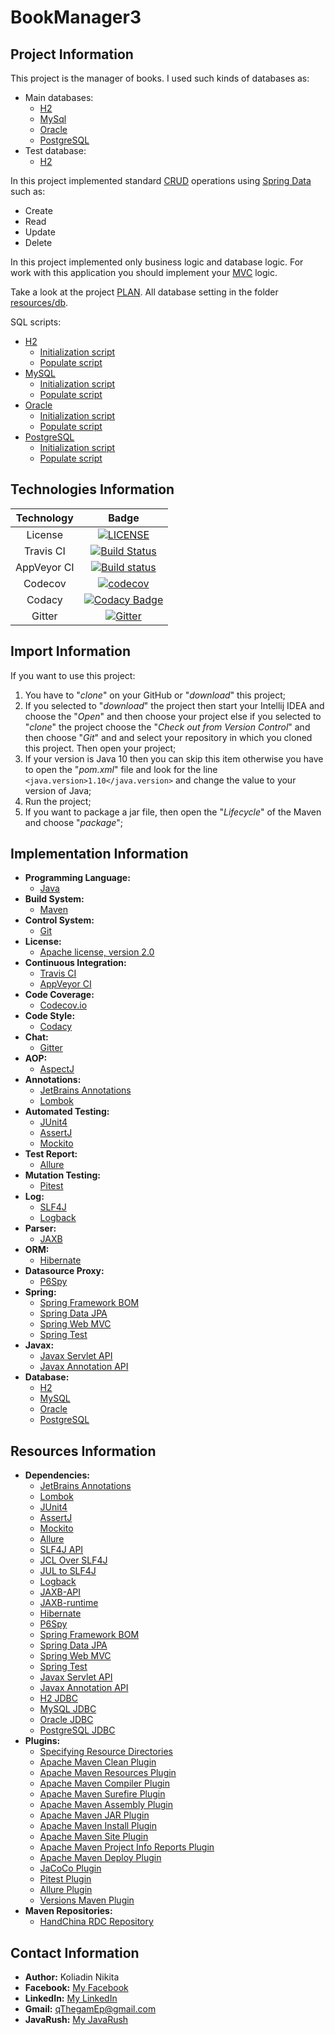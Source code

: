 # BookManager3

## Project Information
This project is the manager of books. I used such kinds of databases as:
* Main databases:
    * [H2](http://www.h2database.com/html/main.html)
    * [MySql](https://dev.mysql.com/)
    * [Oracle](https://www.oracle.com/database/)
    * [PostgreSQL](https://www.postgresql.org/)
* Test database:
    * [H2](http://www.h2database.com/html/main.html)

In this project implemented standard [CRUD](https://en.wikipedia.org/wiki/Create,_read,_update_and_delete) operations using [Spring Data](https://spring.io/projects/spring-data) such as:
* Create
* Read
* Update
* Delete

In this project implemented only business logic and database logic. For work with this application you should implement your [MVC](https://ru.wikipedia.org/wiki/Model-View-Controller) logic.

Take a look at the project [PLAN](PLAN.md). All database setting in the folder [resources/db](src/main/resources/db).

SQL scripts:
* [H2](src/main/resources/db/h2)
    * [Initialization script](src/main/resources/db/h2/initDB.sql)
    * [Populate script](src/main/resources/db/h2/populateDB.sql)
* [MySQL](src/main/resources/db/mysql)
    * [Initialization script](src/main/resources/db/mysql/initDB.sql)
    * [Populate script](src/main/resources/db/mysql/populateDB.sql)
* [Oracle](src/main/resources/db/oracle)
    * [Initialization script](src/main/resources/db/oracle/initDB.sql)
    * [Populate script](src/main/resources/db/oracle/populateDB.sql)
* [PostgreSQL](src/main/resources/db/postgresql)
    * [Initialization script](src/main/resources/db/postgresql/initDB.sql)
    * [Populate script](src/main/resources/db/postgresql/populateDB.sql)

## Technologies Information
| Technology     | Badge |
|:--------------:|:-----:|
| License        | [![LICENSE](https://img.shields.io/badge/LICENSE-Apache%202.0-blue.svg)](LICENSE) |
| Travis CI      | [![Build Status](https://travis-ci.org/qThegamEp/BookManager3.svg?branch=master)](https://travis-ci.org/qThegamEp/BookManager3) |
| AppVeyor CI    | [![Build status](https://ci.appveyor.com/api/projects/status/95k7375fc9bddrbt/branch/master?svg=true)](https://ci.appveyor.com/project/qThegamEp/bookmanager3/branch/master) |
| Codecov        | [![codecov](https://codecov.io/gh/qThegamEp/BookManager3/branch/master/graph/badge.svg)](https://codecov.io/gh/qThegamEp/BookManager3) |
| Codacy         | [![Codacy Badge](https://api.codacy.com/project/badge/Grade/236d354c91424309add9abdc91722f54)](https://www.codacy.com/app/qThegamEp/BookManager3?utm_source=github.com&amp;utm_medium=referral&amp;utm_content=qThegamEp/BookManager3&amp;utm_campaign=Badge_Grade) |
| Gitter         | [![Gitter](https://badges.gitter.im/qThegamEp/BookManager3.svg)](https://gitter.im/qThegamEp/BookManager3?utm_source=badge&utm_medium=badge&utm_campaign=pr-badge) |

## Import Information
If you want to use this project:
1. You have to "*clone*" on your GitHub or "*download*" this project;
2. If you selected to "*download*" the project then start your Intellij IDEA and choose the "*Open*" and then choose your project else if you selected to "*clone*" the project choose the "*Check out from Version Control*" and then choose "*Git*" and and select your repository in which you cloned this project. Then open your project;
3. If your version is Java 10 then you can skip this item otherwise you have to open the "*pom.xml*" file and look for the line `<java.version>1.10</java.version>` and change the value to your version of Java;
4. Run the project;
5. If you want to package a jar file, then open the "*Lifecycle*" of the Maven and choose "*package*";

## Implementation Information
* **Programming Language:**
    * [Java](https://en.wikipedia.org/wiki/Java_(programming_language))
* **Build System:**
    * [Maven](https://maven.apache.org/)
* **Control System:**
    * [Git](https://git-scm.com/)
* **License:**
    * [Apache license, version 2.0](http://www.apache.org/licenses/LICENSE-2.0)
* **Continuous Integration:**
    * [Travis CI](https://travis-ci.org/)
    * [AppVeyor CI](https://ci.appveyor.com)
* **Code Coverage:**
    * [Codecov.io](https://codecov.io/)
* **Code Style:**
    * [Codacy](https://www.codacy.com/)
* **Chat:**
    * [Gitter](https://gitter.im/)
* **AOP:**
    * [AspectJ](https://www.baeldung.com/aspectj)
* **Annotations:**
    * [JetBrains Annotations](https://blog.jetbrains.com/dotnet/2018/05/03/what-are-jetbrains-annotations/)
    * [Lombok](https://projectlombok.org/)
* **Automated Testing:**
    * [JUnit4](https://junit.org/junit4/)
    * [AssertJ](http://joel-costigliola.github.io/assertj/)
    * [Mockito](http://site.mockito.org/)
* **Test Report:**
    * [Allure](http://allure.qatools.ru/)
* **Mutation Testing:**
    * [Pitest](http://pitest.org/)
* **Log:**
    * [SLF4J](https://www.slf4j.org/)
    * [Logback](https://logback.qos.ch/)
* **Parser:**
    * [JAXB](https://docs.oracle.com/javase/tutorial/jaxb/)
* **ORM:**
    * [Hibernate](http://hibernate.org/)
* **Datasource Proxy:**
    * [P6Spy](https://p6spy.readthedocs.io/en/latest/index.html)
* **Spring:**
    * [Spring Framework BOM](https://www.baeldung.com/spring-maven-bom)
    * [Spring Data JPA](http://projects.spring.io/spring-data-jpa/)
    * [Spring Web MVC](https://docs.spring.io/spring/docs/current/spring-framework-reference/web.html)
    * [Spring Test](https://docs.spring.io/spring/docs/current/spring-framework-reference/testing.html)
* **Javax:**
    * [Javax Servlet API](https://tomcat.apache.org/tomcat-5.5-doc/servletapi/)
    * [Javax Annotation API](https://docs.oracle.com/javase/7/docs/api/javax/annotation/package-summary.html)
* **Database:**
    * [H2](http://www.h2database.com/html/main.html)
    * [MySQL](https://dev.mysql.com/)
    * [Oracle](https://www.oracle.com/database/)
    * [PostgreSQL](https://www.postgresql.org/)

## Resources Information
* **Dependencies:**
	* [JetBrains Annotations](https://mvnrepository.com/artifact/org.jetbrains/annotations)
	* [Lombok](https://mvnrepository.com/artifact/org.projectlombok/lombok)
	* [JUnit4](https://mvnrepository.com/artifact/junit/junit)
	* [AssertJ](https://mvnrepository.com/artifact/org.assertj/assertj-core)
    * [Mockito](https://mvnrepository.com/artifact/org.mockito/mockito-core)
    * [Allure](https://mvnrepository.com/artifact/io.qameta.allure/allure-junit4)
    * [SLF4J API](https://mvnrepository.com/artifact/org.slf4j/slf4j-api)
    * [JCL Over SLF4J](https://mvnrepository.com/artifact/org.slf4j/jcl-over-slf4j)
    * [JUL to SLF4J](https://mvnrepository.com/artifact/org.slf4j/jul-to-slf4j)
    * [Logback](https://mvnrepository.com/artifact/ch.qos.logback/logback-classic)
    * [JAXB-API](https://mvnrepository.com/artifact/javax.xml.bind/jaxb-api)
    * [JAXB-runtime](https://mvnrepository.com/artifact/org.glassfish.jaxb/jaxb-runtime)
    * [Hibernate](https://mvnrepository.com/artifact/org.hibernate/hibernate-core)
    * [P6Spy](https://mvnrepository.com/artifact/p6spy/p6spy)
    * [Spring Framework BOM](https://mvnrepository.com/artifact/org.springframework/spring-framework-bom)
    * [Spring Data JPA](https://mvnrepository.com/artifact/org.springframework.data/spring-data-jpa)
    * [Spring Web MVC](https://mvnrepository.com/artifact/org.springframework/spring-webmvc)
    * [Spring Test](https://mvnrepository.com/artifact/org.springframework/spring-test)
    * [Javax Servlet API](https://mvnrepository.com/artifact/javax.servlet/javax.servlet-api)
    * [Javax Annotation API](https://mvnrepository.com/artifact/javax.annotation/javax.annotation-api)
    * [H2 JDBC](https://mvnrepository.com/artifact/com.h2database/h2)
    * [MySQL JDBC](https://mvnrepository.com/artifact/mysql/mysql-connector-java)
    * [Oracle JDBC](https://mvnrepository.com/artifact/com.oracle/ojdbc7)
    * [PostgreSQL JDBC](https://mvnrepository.com/artifact/org.postgresql/postgresql)
* **Plugins:**
    * [Specifying Resource Directories](https://maven.apache.org/plugins/maven-resources-plugin/examples/resource-directory.html)
    * [Apache Maven Clean Plugin](https://maven.apache.org/plugins/maven-clean-plugin/)
    * [Apache Maven Resources Plugin](https://maven.apache.org/plugins/maven-resources-plugin/)
    * [Apache Maven Compiler Plugin](https://maven.apache.org/plugins/maven-compiler-plugin/)
    * [Apache Maven Surefire Plugin](https://maven.apache.org/components/surefire/maven-surefire-plugin/)
    * [Apache Maven Assembly Plugin](http://maven.apache.org/plugins/maven-assembly-plugin/)
    * [Apache Maven JAR Plugin](https://maven.apache.org/plugins/maven-jar-plugin/)
    * [Apache Maven Install Plugin](https://maven.apache.org/plugins/maven-install-plugin/)
    * [Apache Maven Site Plugin](https://maven.apache.org/plugins/maven-site-plugin/)
    * [Apache Maven Project Info Reports Plugin](https://maven.apache.org/plugins/maven-project-info-reports-plugin/)
    * [Apache Maven Deploy Plugin](http://maven.apache.org/plugins/maven-deploy-plugin/)
    * [JaCoCo Plugin](http://www.baeldung.com/jacoco)
    * [Pitest Plugin](http://pitest.org/quickstart/maven/)
    * [Allure Plugin](https://docs.qameta.io/allure/#_maven_6)
    * [Versions Maven Plugin](http://www.mojohaus.org/versions-maven-plugin/)
* **Maven Repositories:**
    * [HandChina RDC Repository](https://mvnrepository.com/repos/hand-china-rdc)

## Contact Information
* **Author:** Koliadin Nikita
* **Facebook:** [My Facebook](https://www.facebook.com/koliadin.nikita)
* **LinkedIn:** [My LinkedIn](https://www.linkedin.com/in/nikita-koliadin-b24361174/)
* **Gmail:** qThegamEp@gmail.com
* **JavaRush:** [My JavaRush](https://javarush.ru/users/1324097)
